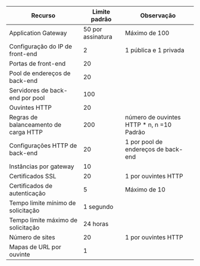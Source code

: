 | Recurso | Limite padrão | Observação |
| --- | --- | --- |
| Application Gateway |50 por assinatura | Máximo de 100 |
| Configuração do IP de front-end |2 |1 pública e 1 privada |
| Portas de front-end |20 | |
| Pool de endereços de back-end |20 | |
| Servidores de back-end por pool |100 | |
| Ouvintes HTTP |20 | |
| Regras de balanceamento de carga HTTP |200 |número de ouvintes HTTP * n, n =10 Padrão |
| Configurações HTTP de back-end |20 |1 por pool de endereços de back-end |
| Instâncias por gateway |10 | |
| Certificados SSL |20 |1 por ouvintes HTTP |
| Certificados de autenticação |5 | Máximo de 10 |
| Tempo limite mínimo de solicitação |1 segundo | |
| Tempo limite máximo de solicitação |24 horas | |
| Número de sites |20 |1 por ouvintes HTTP |
| Mapas de URL por ouvinte |1 | |

